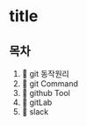 # title

## 목차
1. :email: git 동작원리
1. :email: git Command
1. :email: github Tool
1. :email: gitLab
1. :email: slack